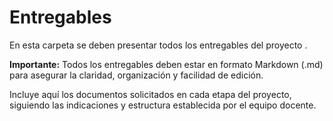 # Entregables

En esta carpeta se deben presentar todos los entregables del proyecto .

**Importante:** Todos los entregables deben estar en formato Markdown (.md) para asegurar la claridad, organización y facilidad de edición.

Incluye aquí los documentos solicitados en cada etapa del proyecto, siguiendo las indicaciones y estructura establecida por el equipo docente.
